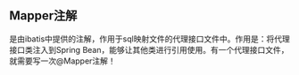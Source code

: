 ## Mapper注解

是由ibatis中提供的注解，作用于sql映射文件的代理接口文件中。作用是：将代理接口类注入到Spring Bean，能够让其他类进行引用使用。有一个代理接口文件，就需要写一次@Mapper注解！